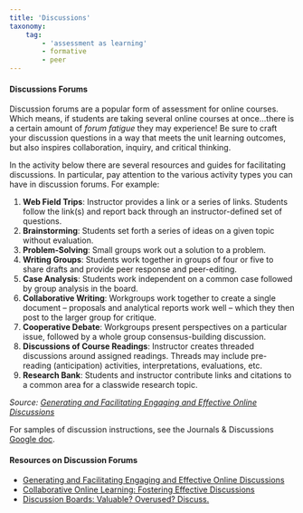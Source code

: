 ```yaml
---
title: 'Discussions'
taxonomy:
    tag:
        - 'assessment as learning'
        - formative
        - peer
---
```



#### Discussions Forums
Discussion forums are a popular form of assessment for online courses.  Which means, if students are taking several online courses at once...there is a certain amount of *forum fatigue* they may experience!  Be sure to craft your discussion questions in a way that meets the unit learning outcomes, but also inspires collaboration, inquiry, and critical thinking.

In the activity below there are several resources and guides for facilitating discussions. In particular, pay attention to the various activity types you can have in discussion forums.  For example:

1. **Web Field Trips**: Instructor provides a link or a series of links. Students follow the link(s) and report back through an instructor-defined set of questions.
1. **Brainstorming**: Students set forth a series of ideas on a given topic without evaluation.
1. **Problem-Solving**: Small groups work out a solution to a problem.
1. **Writing Groups**: Students work together in groups of four or five to share drafts and provide peer response and peer-editing.
1. **Case Analysis**: Students work independent on a common case followed by group analysis in the board.
1. **Collaborative Writing**: Workgroups work together to create a single document – proposals and analytical reports work well – which they then post to the larger group for critique.
1. **Cooperative Debate**: Workgroups present perspectives on a particular issue, followed by a whole group consensus-building discussion.
1. **Discussions of Course Readings**: Instructor creates threaded discussions
around assigned readings. Threads may include pre-reading (anticipation) activities, interpretations, evaluations, etc.
1. **Research Bank**: Students and instructor contribute links and citations to a common area for a classwide research topic.

*Source: [Generating and Facilitating Engaging and Effective Online Discussions](https://facultyinnovate.utexas.edu/sites/default/files/Effective-Online-Discussions.pdf)*

For samples of discussion instructions, see the Journals & Discussions [Google doc](https://docs.google.com/document/d/1M1NUHmYRY3jPIu0BWeVI5T7sFRasUmAkkYRsO_6DHik/edit?usp=sharing).


#### Resources on Discussion Forums
- [Generating and Facilitating Engaging and Effective Online Discussions](https://facultyinnovate.utexas.edu/sites/default/files/Effective-Online-Discussions.pdf)
- [Collaborative Online Learning: Fostering Effective Discussions](https://uwaterloo.ca/centre-for-teaching-excellence/teaching-resources/teaching-tips/alternatives-lecturing/discussions/collaborative-online-learning)
- [Discussion Boards: Valuable? Overused? Discuss.](https://www.insidehighered.com/digital-learning/article/2019/03/27/new-approaches-discussion-boards-aim-dynamic-online-learning)
